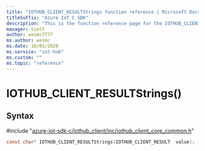 ```yaml
---                             
title: "IOTHUB_CLIENT_RESULTStrings function reference | Microsoft Docs" 
titleSuffix: "Azure IoT C SDK"            
description: "This is the function reference page for the IOTHUB_CLIENT_RESULTStrings() function in the Azure IoT C SDK. This SDK is used with Azure IoT Hub and Azure IoT Hub Device Provisioning Service"            
manager: timlt                 
author: wesmc7777              
ms.author: wesmc               
ms.date: 10/01/2020                    
ms.service: "iot-hub"             
ms.custom: ""                
ms.topic: "reference"        
---                            
```


# IOTHUB_CLIENT_RESULTStrings()

## Syntax

\#include "[azure-iot-sdk-c/iothub_client/inc/iothub_client_core_common.h](../iothub-client-core-common-h.md)"  
```C
const char* IOTHUB_CLIENT_RESULTStrings(IOTHUB_CLIENT_RESULT  value);
```

